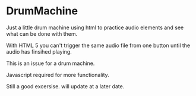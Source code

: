 # DrumMachine


Just a little drum machine using html to practice audio elements and see what can be done with them. 

With HTML 5 you can't trigger the same audio file from one button until the audio has finsihed playing. 

This is an issue for a drum machine. 

Javascript required for more functionality. 

Still a good excersise. will update at a  later date.